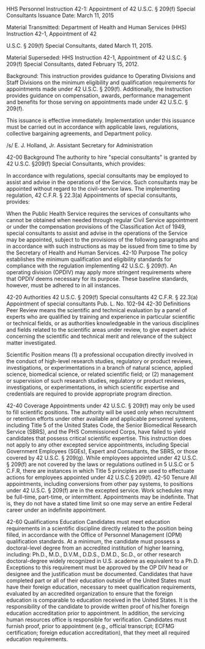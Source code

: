 HHS Personnel Instruction 42-1: Appointment of 42 U.S.C. § 209(f) Special Consultants
Issuance Date:  March 11, 2015

Material Transmitted:
Department of Health and Human Services (HHS) Instruction 42-1, Appointment of 42

U.S.C. § 209(f) Special Consultants, dated March 11, 2015.

Material Superseded:
HHS Instruction 42-1, Appointment of 42 U.S.C. § 209(f) Special Consultants, dated February 15, 2012.

Background:
This instruction provides guidance to Operating Divisions and Staff Divisions on the minimum eligibility and qualification requirements for appointments made under 42 U.S.C. § 209(f).  Additionally, the Instruction provides guidance on compensation, awards, performance management and benefits for those serving on appointments made under 42 U.S.C. § 209(f).

This issuance is effective immediately.  Implementation under this issuance must be carried out in accordance with applicable laws, regulations, collective bargaining agreements, and Department policy.

/s/
E. J. Holland, Jr.
Assistant Secretary for Administration

42-00 Background
The authority to hire "special consultants" is granted by 42 U.S.C. §209(f) Special Consultants, which provides:

In accordance with regulations, special consultants may be employed to assist and advise in the operations of the Service. Such consultants may be appointed without regard to the civil-service laws.
The implementing regulation, 42 C.F.R. § 22.3(a) Appointments of special consultants, provides:

When the Public Health Service requires the services of consultants who cannot be obtained when needed through regular Civil Service appointment or under the compensation provisions of the Classification Act of 1949, special consultants to assist and advise in the operations of the Service may be appointed, subject to the provisions of the following paragraphs and in accordance with such instructions as may be issued from time to time by the Secretary of Health and Human Services.
42-10 Purpose
The policy establishes the minimum qualification and eligibility standards for compliance with the regulation implementing 42 U.S.C. § 209(f). An operating division (OPDIV) may apply more stringent requirements where that OPDIV deems necessary for its purpose. These baseline standards, however, must be adhered to in all instances.

42-20 Authorities
42 U.S.C. § 209(f) Special consultants
42 C.F.R. § 22.3(a) Appointment of special consultants
Pub. L. No. 102-94
42-30 Definitions
Peer Review means the scientific and technical evaluation by a panel of experts who are qualified by training and experience in particular scientific or technical fields, or as authorities knowledgeable in the various disciplines and fields related to the scientific areas under review, to give expert advice concerning the scientific and technical merit and relevance of the subject matter investigated.

Scientific Position means (1) a professional occupation directly involved in the conduct of high-level research studies, regulatory or product reviews, investigations, or experimentations in a branch of natural science, applied science, biomedical science, or related scientific field; or (2) management or supervision of such research studies, regulatory or product reviews, investigations, or experimentations, in which scientific expertise and credentials are required to provide appropriate program direction.

42-40 Coverage
Appointments under 42 U.S.C. § 209(f) may only be used to fill scientific positions. The authority will be used only when recruitment or retention efforts under other available and applicable personnel systems, including Title 5 of the United States Code, the Senior Biomedical Research Service (SBRS), and the PHS Commissioned Corps, have failed to yield candidates that possess critical scientific expertise. This instruction does not apply to any other excepted service appointments, including Special Government Employees (SGEs), Expert and Consultants, the SBRS, or those covered by 42 U.S.C. § 209(g).
While employees appointed under 42 U.S.C. § 209(f) are not covered by the laws or regulations outlined in 5 U.S.C or 5 C.F.R, there are instances in which Title 5 principles are used to effectuate actions for employees appointed under 42 U.S.C.§ 209(f).
42-50 Tenure
All appointments, including conversions from other pay systems, to positions under 42 U.S.C. § 209(f) are in the excepted service. Work schedules may be full-time, part-time, or intermittent.
Appointments may be indefinite. That is, they do not have a stated time limit so one may serve an entire Federal career under an indefinite appointment.

42-60 Qualifications
Education
Candidates must meet education requirements in a scientific discipline directly related to the position being filled, in accordance with the Office of Personnel Management (OPM) qualification standards.
At a minimum, the candidate must possess a doctoral-level degree from an accredited institution of higher learning, including: Ph.D., M.D., D.V.M., D.D.S., D.M.D., Sc.D., or other research doctoral-degree widely recognized in U.S. academe as equivalent to a Ph.D. Exceptions to this requirement must be approved by the OP DIV  head or designee and the justification must be documented.
Candidates that have completed part or all of their education outside of the United States must have their foreign education, necessary to meet qualification requirements, evaluated by an accredited organization to ensure that the foreign education is comparable to education received in the United States. It is the responsibility of the candidate to provide written proof of his/her foreign education accreditation prior to appointment. In addition, the servicing human resources office is responsible for verification.
Candidates must furnish proof, prior to appointment (e.g., official transcript; ECFMG certification; foreign education accreditation), that they meet all required education requirements.